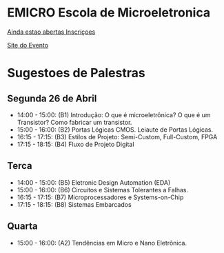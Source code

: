 # EMICRO Escola de Microeletronica

[Ainda estao abertas Inscriçoes](https://forms.gle/rZCBpf2i18xB9hsw5)

[Site do Evento](http://www.projetos.unijui.edu.br/emicro-sim/)

# Sugestoes de Palestras

## Segunda 26 de Abril
* 14:00 - 15:00: (B1) Introdução: O que é microeletrônica? O que é um Transistor? Como fabricar um transistor.
* 15:00 - 16:00: (B2) Portas Lógicas CMOS. Leiaute de Portas Lógicas.
* 16:15 - 17:15: (B3) Estilos de Projeto: Semi-Custom, Full-Custom, FPGA
* 17:15 - 18:15: (B4) Fluxo de Projeto Digital

## Terca
* 14:00 - 15:00: (B5) Eletronic Design Automation (EDA)
* 15:00 - 16:00: (B6) Circuitos e Sistemas Tolerantes a Falhas.
* 16:15 - 17:15: (B7) Microprocessadores e Systems-on-Chip
* 17:15 - 18:15: (B8) Sistemas Embarcados

## Quarta
* 15:00 - 16:00: (A2) Tendências em Micro e Nano Eletrônica.

